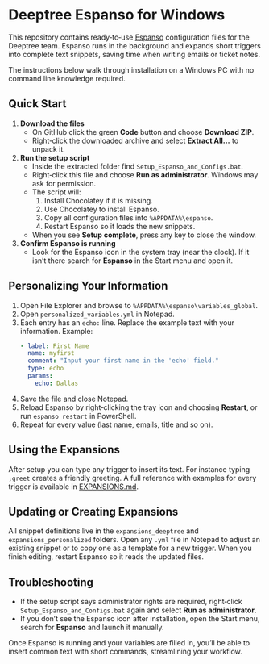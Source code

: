 # Deeptree Espanso for Windows

This repository contains ready‑to‑use [Espanso](https://espanso.org/) configuration files for the Deeptree team. Espanso runs in the background and expands short triggers into complete text snippets, saving time when writing emails or ticket notes.

The instructions below walk through installation on a Windows PC with no command line knowledge required.

## Quick Start

1. **Download the files**
   - On GitHub click the green **Code** button and choose **Download ZIP**.
   - Right‑click the downloaded archive and select **Extract All…** to unpack it.
2. **Run the setup script**
   - Inside the extracted folder find `Setup_Espanso_and_Configs.bat`.
   - Right‑click this file and choose **Run as administrator**. Windows may ask for permission.
   - The script will:
     1. Install Chocolatey if it is missing.
     2. Use Chocolatey to install Espanso.
     3. Copy all configuration files into `%APPDATA%\espanso`.
     4. Restart Espanso so it loads the new snippets.
   - When you see **Setup complete**, press any key to close the window.
3. **Confirm Espanso is running**
   - Look for the Espanso icon in the system tray (near the clock). If it isn’t there search for **Espanso** in the Start menu and open it.

## Personalizing Your Information

1. Open File Explorer and browse to `%APPDATA%\espanso\variables_global`.
2. Open `personalized_variables.yml` in Notepad.
3. Each entry has an `echo:` line. Replace the example text with your information.
   Example:
   ```yaml
   - label: First Name
     name: myfirst
     comment: "Input your first name in the 'echo' field."
     type: echo
     params:
       echo: Dallas
   ```
4. Save the file and close Notepad.
5. Reload Espanso by right‑clicking the tray icon and choosing **Restart**, or run `espanso restart` in PowerShell.
6. Repeat for every value (last name, emails, title and so on).

## Using the Expansions

After setup you can type any trigger to insert its text. For instance typing `;greet` creates a friendly greeting. A full reference with examples for every trigger is available in [EXPANSIONS.md](EXPANSIONS.md).

## Updating or Creating Expansions

All snippet definitions live in the `expansions_deeptree` and `expansions_personalized` folders. Open any `.yml` file in Notepad to adjust an existing snippet or to copy one as a template for a new trigger. When you finish editing, restart Espanso so it reads the updated files.

## Troubleshooting

- If the setup script says administrator rights are required, right‑click `Setup_Espanso_and_Configs.bat` again and select **Run as administrator**.
- If you don’t see the Espanso icon after installation, open the Start menu, search for **Espanso** and launch it manually.

Once Espanso is running and your variables are filled in, you’ll be able to insert common text with short commands, streamlining your workflow.
